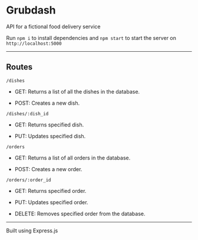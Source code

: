 # Grubdash

API for a fictional food delivery service

Run `npm i` to install dependencies and `npm start` to start the server on `http://localhost:5000`

***

## Routes

`/dishes`

- GET: Returns a list of all the dishes in the database.

- POST: Creates a new dish.

`/dishes/:dish_id`

- GET: Returns specified dish.

- PUT: Updates specified dish.

`/orders`

- GET: Returns a list of all orders in the database.

- POST: Creates a new order.

`/orders/:order_id`

- GET: Returns specified order.

- PUT: Updates specified order.

- DELETE: Removes specified order from the database.


***

Built using Express.js
